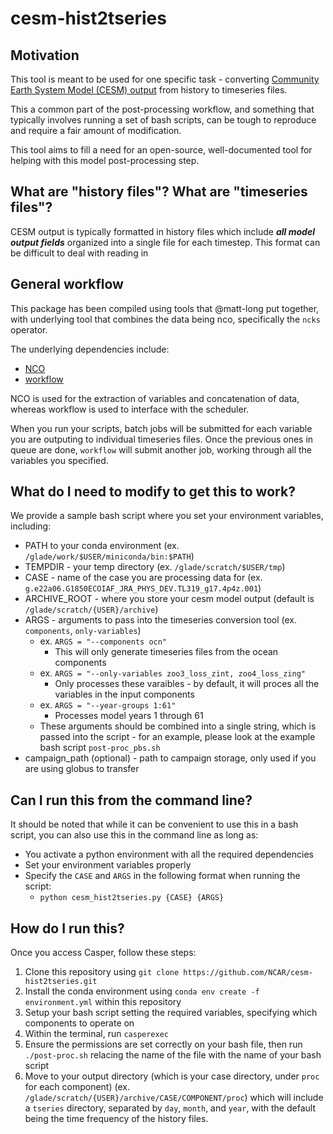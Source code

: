 # cesm-hist2tseries

## Motivation
This tool is meant to be used for one specific task - converting [Community Earth System Model (CESM) output](https://www.cesm.ucar.edu/) from history to timeseries files.

This a common part of the post-processing workflow, and something that typically involves running a set of bash scripts, can be tough to reproduce and require a fair amount of modification.

This tool aims to fill a need for an open-source, well-documented tool for helping with this model post-processing step.

## What are "history files"? What are "timeseries files"?
CESM output is typically formatted in history files which include ***all model output fields*** organized into a single file for each timestep. This format can be difficult to deal with reading in 

## General workflow
This package has been compiled using tools that @matt-long put together, with underlying tool that combines the data being nco, specifically the `ncks` operator.

The underlying dependencies include:
* [NCO](http://nco.sourceforge.net/_)
* [workflow](https://github.com/NCAR/workflow)

NCO is used for the extraction of variables and concatenation of data, whereas workflow is used to interface with the scheduler.

When you run your scripts, batch jobs will be submitted for each variable you are outputing to individual timeseries files. Once the previous ones in queue are done, `workflow` will submit another job, working through all the variables you specified.

## What do I need to modify to get this to work?
We provide a sample bash script where you set your environment variables, including:
* PATH to your conda environment (ex. `/glade/work/$USER/miniconda/bin:$PATH`)
* TEMPDIR - your temp directory (ex. `/glade/scratch/$USER/tmp`)
* CASE - name of the case you are processing data for (ex. `g.e22a06.G1850ECOIAF_JRA_PHYS_DEV.TL319_g17.4p4z.001`)
* ARCHIVE_ROOT - where you store your cesm model output (default is `/glade/scratch/{USER}/archive`)
* ARGS - arguments to pass into the timeseries conversion tool (ex. `components`, `only-variables`)
    * ex. `ARGS = "--components ocn"`
        * This will only generate timeseries files from the ocean components
    * ex. `ARGS = "--only-variables zoo3_loss_zint, zoo4_loss_zing"`
        * Only processes these varaibles - by default, it will proces all the variables in the input components
    * ex. `ARGS = "--year-groups 1:61"`
        * Processes model years 1 through 61
    * These arguments should be combined into a single string, which is passed into the script - for an example, please look at the example bash script `post-proc_pbs.sh`
* campaign_path (optional) - path to campaign storage, only used if you are using globus to transfer

## Can I run this from the command line?
It should be noted that while it can be convenient to use this in a bash script, you can also use this in the command line as long as:
* You activate a python environment with all the required dependencies
* Set your environment variables properly
* Specify the `CASE` and `ARGS` in the following format when running the script:
    * `python cesm_hist2tseries.py {CASE} {ARGS}`

## How do I run this?
Once you access Casper, follow these steps:
1. Clone this repository using `git clone https://github.com/NCAR/cesm-hist2tseries.git`
1. Install the conda environment using `conda env create -f environment.yml` within this repository 
1. Setup your bash script setting the required variables, specifying which components to operate on
1. Within the terminal, run `casperexec`
1. Ensure the permissions are set correctly on your bash file, then run `./post-proc.sh` relacing the name of the file with the name of your bash script
1. Move to your output directory (which is your case directory, under `proc` for each component) (ex. `/glade/scratch/{USER}/archive/CASE/COMPONENT/proc`) which will include a `tseries` directory, separated by `day`, `month`, and `year`, with the default being the time frequency of the history files.
